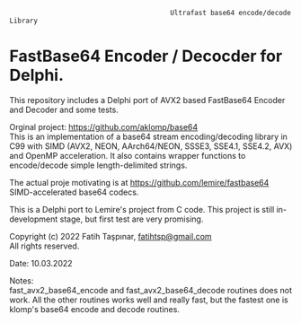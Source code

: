                                             Ultrafast base64 encode/decode Library                

# FastBase64 Encoder / Decocder for Delphi.

This repository includes a Delphi port of AVX2 based FastBase64 Encoder and Decoder and some tests.
                                                                              

                                                                              
Orginal project: https://github.com/aklomp/base64                            
This is an implementation of a base64 stream encoding/decoding library in C99 with SIMD (AVX2, NEON, AArch64/NEON, SSSE3, SSE4.1, SSE4.2, AVX) and OpenMP acceleration. It also contains wrapper functions to encode/decode simple length-delimited strings.                                                    

The actual proje motivating is at https://github.com/lemire/fastbase64     
SIMD-accelerated base64 codecs.                                              
                                                                            
This is a Delphi port to Lemire's project from C code. This project is still in-development stage, but first test are very promising.
                                                                          
Copyright (c) 2022 Fatih Taşpınar, fatihtsp@gmail.com                     
All rights reserved.                                                      
                                                                          
Date: 10.03.2022                                                          
                                                                          
Notes:                                                                    
fast_avx2_base64_encode and fast_avx2_base64_decode routines does not work. All the other routines works well and really fast, but the fastest one is klomp's base64 encode and decode routines.


